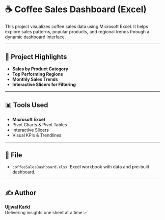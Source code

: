 # ☕ Coffee Sales Dashboard (Excel)

This project visualizes coffee sales data using Microsoft Excel. It helps explore sales patterns, popular products, and regional trends through a dynamic dashboard interface.

---

## 📂 Project Highlights

- **Sales by Product Category**
- **Top Performing Regions**
- **Monthly Sales Trends**
- **Interactive Slicers for Filtering**

---

## 📊 Tools Used

- **Microsoft Excel**
- Pivot Charts & Pivot Tables
- Interactive Slicers
- Visual KPIs & Trendlines

---

## 📎 File

- `coffeeSalesDashboard.xlsx`: Excel workbook with data and pre-built dashboard.

---

## ✍️ Author

**Ujjwal Karki**  
Delivering insights one sheet at a time 📈
